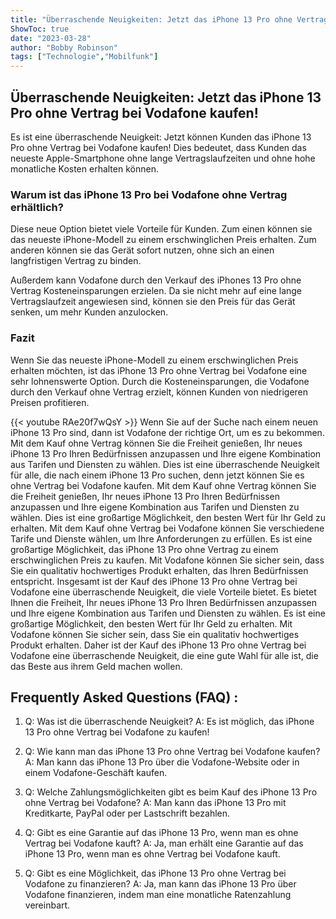 ```yaml
---
title: "Überraschende Neuigkeiten: Jetzt das iPhone 13 Pro ohne Vertrag bei Vodafone kaufen!"
ShowToc: true 
date: "2023-03-28"
author: "Bobby Robinson" 
tags: ["Technologie","Mobilfunk"]
---
```

## Überraschende Neuigkeiten: Jetzt das iPhone 13 Pro ohne Vertrag bei Vodafone kaufen!

Es ist eine überraschende Neuigkeit: Jetzt können Kunden das iPhone 13 Pro ohne Vertrag bei Vodafone kaufen! Dies bedeutet, dass Kunden das neueste Apple-Smartphone ohne lange Vertragslaufzeiten und ohne hohe monatliche Kosten erhalten können.

### Warum ist das iPhone 13 Pro bei Vodafone ohne Vertrag erhältlich?

Diese neue Option bietet viele Vorteile für Kunden. Zum einen können sie das neueste iPhone-Modell zu einem erschwinglichen Preis erhalten. Zum anderen können sie das Gerät sofort nutzen, ohne sich an einen langfristigen Vertrag zu binden.

Außerdem kann Vodafone durch den Verkauf des iPhones 13 Pro ohne Vertrag Kosteneinsparungen erzielen. Da sie nicht mehr auf eine lange Vertragslaufzeit angewiesen sind, können sie den Preis für das Gerät senken, um mehr Kunden anzulocken.

### Fazit

Wenn Sie das neueste iPhone-Modell zu einem erschwinglichen Preis erhalten möchten, ist das iPhone 13 Pro ohne Vertrag bei Vodafone eine sehr lohnenswerte Option. Durch die Kosteneinsparungen, die Vodafone durch den Verkauf ohne Vertrag erzielt, können Kunden von niedrigeren Preisen profitieren.

{{< youtube RAe20f7wQsY >}} 
Wenn Sie auf der Suche nach einem neuen iPhone 13 Pro sind, dann ist Vodafone der richtige Ort, um es zu bekommen. Mit dem Kauf ohne Vertrag können Sie die Freiheit genießen, Ihr neues iPhone 13 Pro Ihren Bedürfnissen anzupassen und Ihre eigene Kombination aus Tarifen und Diensten zu wählen. Dies ist eine überraschende Neuigkeit für alle, die nach einem iPhone 13 Pro suchen, denn jetzt können Sie es ohne Vertrag bei Vodafone kaufen. Mit dem Kauf ohne Vertrag können Sie die Freiheit genießen, Ihr neues iPhone 13 Pro Ihren Bedürfnissen anzupassen und Ihre eigene Kombination aus Tarifen und Diensten zu wählen. Dies ist eine großartige Möglichkeit, den besten Wert für Ihr Geld zu erhalten. Mit dem Kauf ohne Vertrag bei Vodafone können Sie verschiedene Tarife und Dienste wählen, um Ihre Anforderungen zu erfüllen. Es ist eine großartige Möglichkeit, das iPhone 13 Pro ohne Vertrag zu einem erschwinglichen Preis zu kaufen. Mit Vodafone können Sie sicher sein, dass Sie ein qualitativ hochwertiges Produkt erhalten, das Ihren Bedürfnissen entspricht. Insgesamt ist der Kauf des iPhone 13 Pro ohne Vertrag bei Vodafone eine überraschende Neuigkeit, die viele Vorteile bietet. Es bietet Ihnen die Freiheit, Ihr neues iPhone 13 Pro Ihren Bedürfnissen anzupassen und Ihre eigene Kombination aus Tarifen und Diensten zu wählen. Es ist eine großartige Möglichkeit, den besten Wert für Ihr Geld zu erhalten. Mit Vodafone können Sie sicher sein, dass Sie ein qualitativ hochwertiges Produkt erhalten. Daher ist der Kauf des iPhone 13 Pro ohne Vertrag bei Vodafone eine überraschende Neuigkeit, die eine gute Wahl für alle ist, die das Beste aus ihrem Geld machen wollen.

## Frequently Asked Questions (FAQ) :
1. Q: Was ist die überraschende Neuigkeit?
A: Es ist möglich, das iPhone 13 Pro ohne Vertrag bei Vodafone zu kaufen!

2. Q: Wie kann man das iPhone 13 Pro ohne Vertrag bei Vodafone kaufen?
A: Man kann das iPhone 13 Pro über die Vodafone-Website oder in einem Vodafone-Geschäft kaufen.

3. Q: Welche Zahlungsmöglichkeiten gibt es beim Kauf des iPhone 13 Pro ohne Vertrag bei Vodafone?
A: Man kann das iPhone 13 Pro mit Kreditkarte, PayPal oder per Lastschrift bezahlen.

4. Q: Gibt es eine Garantie auf das iPhone 13 Pro, wenn man es ohne Vertrag bei Vodafone kauft?
A: Ja, man erhält eine Garantie auf das iPhone 13 Pro, wenn man es ohne Vertrag bei Vodafone kauft.

5. Q: Gibt es eine Möglichkeit, das iPhone 13 Pro ohne Vertrag bei Vodafone zu finanzieren?
A: Ja, man kann das iPhone 13 Pro über Vodafone finanzieren, indem man eine monatliche Ratenzahlung vereinbart.


